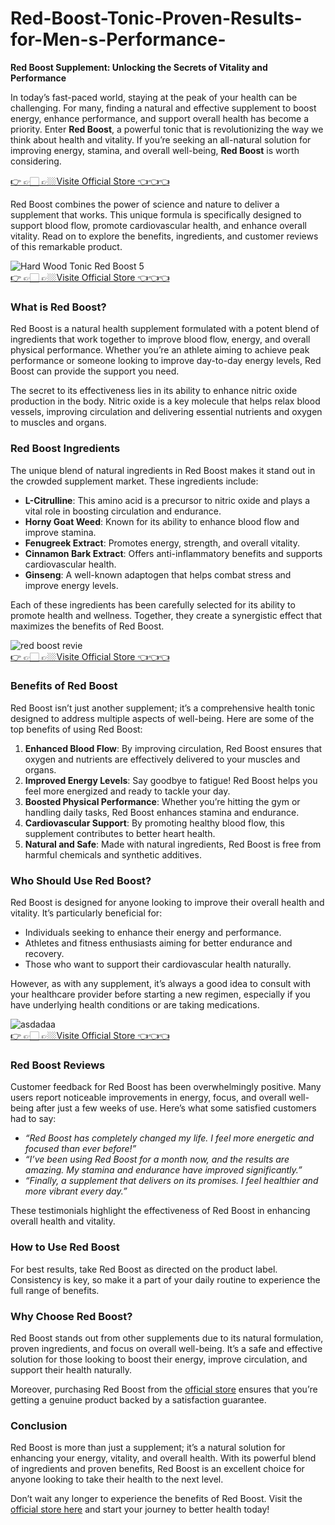 # Red-Boost-Tonic-Proven-Results-for-Men-s-Performance-


**Red Boost Supplement: Unlocking the Secrets of Vitality and Performance**  

In today’s fast-paced world, staying at the peak of your health can be challenging. For many, finding a natural and effective supplement to boost energy, enhance performance, and support overall health has become a priority. Enter **Red Boost**, a powerful tonic that is revolutionizing the way we think about health and vitality. If you’re seeking an all-natural solution for improving energy, stamina, and overall well-being, **Red Boost** is worth considering.  

[👉 👉🏻 👉🏼Visite Official Store 👈👈👈](https://tinyurl.com/zdyk95zm)  

Red Boost combines the power of science and nature to deliver a supplement that works. This unique formula is specifically designed to support blood flow, promote cardiovascular health, and enhance overall vitality. Read on to explore the benefits, ingredients, and customer reviews of this remarkable product.  

![Hard Wood Tonic Red Boost 5](https://github.com/user-attachments/assets/074f3e41-d4ba-4123-a4fe-93714a67f7f9)  
[👉 👉🏻 👉🏼Visite Official Store 👈👈👈](https://tinyurl.com/zdyk95zm)  

### What is Red Boost?  

Red Boost is a natural health supplement formulated with a potent blend of ingredients that work together to improve blood flow, energy, and overall physical performance. Whether you’re an athlete aiming to achieve peak performance or someone looking to improve day-to-day energy levels, Red Boost can provide the support you need.  

The secret to its effectiveness lies in its ability to enhance nitric oxide production in the body. Nitric oxide is a key molecule that helps relax blood vessels, improving circulation and delivering essential nutrients and oxygen to muscles and organs.  

### Red Boost Ingredients  

The unique blend of natural ingredients in Red Boost makes it stand out in the crowded supplement market. These ingredients include:  

- **L-Citrulline**: This amino acid is a precursor to nitric oxide and plays a vital role in boosting circulation and endurance.  
- **Horny Goat Weed**: Known for its ability to enhance blood flow and improve stamina.  
- **Fenugreek Extract**: Promotes energy, strength, and overall vitality.  
- **Cinnamon Bark Extract**: Offers anti-inflammatory benefits and supports cardiovascular health.  
- **Ginseng**: A well-known adaptogen that helps combat stress and improve energy levels.  

Each of these ingredients has been carefully selected for its ability to promote health and wellness. Together, they create a synergistic effect that maximizes the benefits of Red Boost.  

![red boost revie](https://github.com/user-attachments/assets/ff34ebd0-d9a0-483d-9408-601a0e81cac9)  
[👉 👉🏻 👉🏼Visite Official Store 👈👈👈](https://tinyurl.com/zdyk95zm)  

### Benefits of Red Boost  

Red Boost isn’t just another supplement; it’s a comprehensive health tonic designed to address multiple aspects of well-being. Here are some of the top benefits of using Red Boost:  

1. **Enhanced Blood Flow**: By improving circulation, Red Boost ensures that oxygen and nutrients are effectively delivered to your muscles and organs.  
2. **Improved Energy Levels**: Say goodbye to fatigue! Red Boost helps you feel more energized and ready to tackle your day.  
3. **Boosted Physical Performance**: Whether you’re hitting the gym or handling daily tasks, Red Boost enhances stamina and endurance.  
4. **Cardiovascular Support**: By promoting healthy blood flow, this supplement contributes to better heart health.  
5. **Natural and Safe**: Made with natural ingredients, Red Boost is free from harmful chemicals and synthetic additives.  

### Who Should Use Red Boost?  

Red Boost is designed for anyone looking to improve their overall health and vitality. It’s particularly beneficial for:  

- Individuals seeking to enhance their energy and performance.  
- Athletes and fitness enthusiasts aiming for better endurance and recovery.  
- Those who want to support their cardiovascular health naturally.  

However, as with any supplement, it’s always a good idea to consult with your healthcare provider before starting a new regimen, especially if you have underlying health conditions or are taking medications.  

![asdadaa](https://github.com/user-attachments/assets/fc3a633e-e2a9-45df-915e-510d02f7158f)  
[👉 👉🏻 👉🏼Visite Official Store 👈👈👈](https://tinyurl.com/zdyk95zm)  

### Red Boost Reviews  

Customer feedback for Red Boost has been overwhelmingly positive. Many users report noticeable improvements in energy, focus, and overall well-being after just a few weeks of use. Here’s what some satisfied customers had to say:  

- *“Red Boost has completely changed my life. I feel more energetic and focused than ever before!”*  
- *“I’ve been using Red Boost for a month now, and the results are amazing. My stamina and endurance have improved significantly.”*  
- *“Finally, a supplement that delivers on its promises. I feel healthier and more vibrant every day.”*  

These testimonials highlight the effectiveness of Red Boost in enhancing overall health and vitality.  

### How to Use Red Boost  

For best results, take Red Boost as directed on the product label. Consistency is key, so make it a part of your daily routine to experience the full range of benefits.  

### Why Choose Red Boost?  

Red Boost stands out from other supplements due to its natural formulation, proven ingredients, and focus on overall well-being. It’s a safe and effective solution for those looking to boost their energy, improve circulation, and support their health naturally.  

Moreover, purchasing Red Boost from the [official store](https://tinyurl.com/zdyk95zm) ensures that you’re getting a genuine product backed by a satisfaction guarantee.  

### Conclusion  

Red Boost is more than just a supplement; it’s a natural solution for enhancing your energy, vitality, and overall health. With its powerful blend of ingredients and proven benefits, Red Boost is an excellent choice for anyone looking to take their health to the next level.  

Don’t wait any longer to experience the benefits of Red Boost. Visit the [official store here](https://tinyurl.com/zdyk95zm) and start your journey to better health today!

